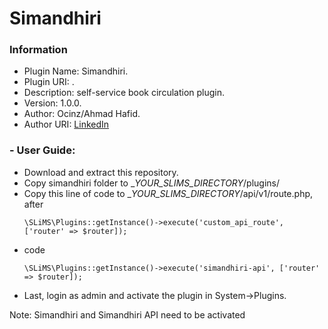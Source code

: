 # Simandhiri
### Information
  - Plugin Name: Simandhiri.
  - Plugin URI: .
  - Description: self-service book circulation plugin.
  - Version: 1.0.0.
  - Author: Ocinz/Ahmad Hafid.
  - Author URI: [LinkedIn](https://www.linkedin.com/in/ahmad-hafid/)
### - User Guide:
- Download and extract this repository.
- Copy simandhiri folder to __YOUR_SLIMS_DIRECTORY_/plugins/
- Copy this line of code to __YOUR_SLIMS_DIRECTORY_/api/v1/route.php, after
  ```
  \SLiMS\Plugins::getInstance()->execute('custom_api_route', ['router' => $router]);
  ```
- code
  ```
  \SLiMS\Plugins::getInstance()->execute('simandhiri-api', ['router' => $router]);
  ```
- Last, login as admin and activate the plugin in System->Plugins.

 Note: Simandhiri and Simandhiri API need to be activated
